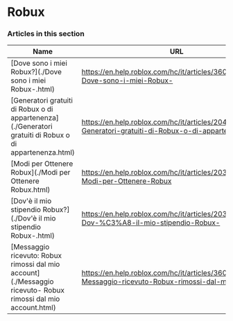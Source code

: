 # Robux  
### Articles in this section
Name|URL
-|-
[Dove sono i miei Robux?](./Dove sono i miei Robux-.html) |https://en.help.roblox.com/hc/it/articles/360029481932-Dove-sono-i-miei-Robux-
[Generatori gratuiti di Robux o di appartenenza](./Generatori gratuiti di Robux o di appartenenza.html) |https://en.help.roblox.com/hc/it/articles/204262550-Generatori-gratuiti-di-Robux-o-di-appartenenza
[Modi per Ottenere Robux](./Modi per Ottenere Robux.html) |https://en.help.roblox.com/hc/it/articles/203313200-Modi-per-Ottenere-Robux
[Dov'è il mio stipendio Robux?](./Dov'è il mio stipendio Robux-.html) |https://en.help.roblox.com/hc/it/articles/203313160-Dov-%C3%A8-il-mio-stipendio-Robux-
[Messaggio ricevuto: Robux rimossi dal mio account](./Messaggio ricevuto- Robux rimossi dal mio account.html) |https://en.help.roblox.com/hc/it/articles/360036483772-Messaggio-ricevuto-Robux-rimossi-dal-mio-account